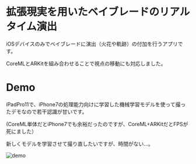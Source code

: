 # 拡張現実を用いたベイブレードのリアルタイム演出
iOSデバイスのみでベイブレードに演出（火花や軌跡）の付加を行うアプリです。

CoreMLとARKitを組み合わせることで視点の移動にも対応しました。

# Demo
iPadPro11で、iPhone7の処理能力向けに学習した機械学習モデルを使って撮ったデモなので若干認識が甘いです。

(CoreML単体だとiPhone7でも余裕だったのですが、CoreML+ARKitだとFPSが死にました）

新しくモデルを学習させて撮り直したいですが、時間がない…。

![demo](demo/demo.gif)
